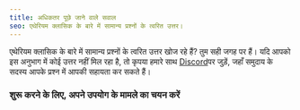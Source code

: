 ```yaml
---
title: अधिकतर पूछे जाने वाले सवाल
seo: एथेरियम क्लासिक के बारे में सामान्य प्रश्नों के त्वरित उत्तर।
---
```


एथेरियम क्लासिक के बारे में सामान्य प्रश्नों के त्वरित उत्तर खोज रहे हैं? तुम सही जगह पर हैं। यदि आपको इस अनुभाग में कोई उत्तर नहीं मिल रहा है, तो कृपया हमारे साथ [Discord](https://ethereumclassic.org/discord)पर जुड़ें, जहाँ समुदाय के सदस्य आपके प्रश्न में आपकी सहायता कर सकते हैं।

### शुरू करने के लिए, अपने उपयोग के मामले का चयन करें
